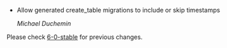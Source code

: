 *   Allow generated create_table migrations to include or skip timestamps

     *Michael Duchemin*

Please check [6-0-stable](https://github.com/rails/rails/blob/6-0-stable/activerecord/CHANGELOG.md) for previous changes.
